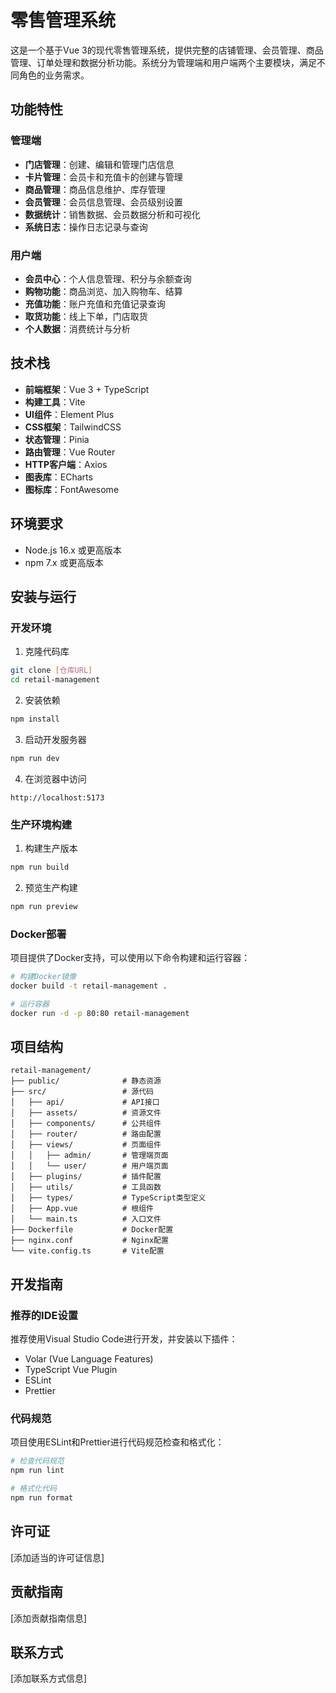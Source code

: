 # 零售管理系统

这是一个基于Vue 3的现代零售管理系统，提供完整的店铺管理、会员管理、商品管理、订单处理和数据分析功能。系统分为管理端和用户端两个主要模块，满足不同角色的业务需求。

## 功能特性

### 管理端

- **门店管理**：创建、编辑和管理门店信息
- **卡片管理**：会员卡和充值卡的创建与管理
- **商品管理**：商品信息维护、库存管理
- **会员管理**：会员信息管理、会员级别设置
- **数据统计**：销售数据、会员数据分析和可视化
- **系统日志**：操作日志记录与查询

### 用户端

- **会员中心**：个人信息管理、积分与余额查询
- **购物功能**：商品浏览、加入购物车、结算
- **充值功能**：账户充值和充值记录查询
- **取货功能**：线上下单，门店取货
- **个人数据**：消费统计与分析

## 技术栈

- **前端框架**：Vue 3 + TypeScript
- **构建工具**：Vite
- **UI组件**：Element Plus
- **CSS框架**：TailwindCSS
- **状态管理**：Pinia
- **路由管理**：Vue Router
- **HTTP客户端**：Axios
- **图表库**：ECharts
- **图标库**：FontAwesome

## 环境要求

- Node.js 16.x 或更高版本
- npm 7.x 或更高版本

## 安装与运行

### 开发环境

1. 克隆代码库

```bash
git clone [仓库URL]
cd retail-management
```

2. 安装依赖

```bash
npm install
```

3. 启动开发服务器

```bash
npm run dev
```

4. 在浏览器中访问

```
http://localhost:5173
```

### 生产环境构建

1. 构建生产版本

```bash
npm run build
```

2. 预览生产构建

```bash
npm run preview
```

### Docker部署

项目提供了Docker支持，可以使用以下命令构建和运行容器：

```bash
# 构建Docker镜像
docker build -t retail-management .

# 运行容器
docker run -d -p 80:80 retail-management
```

## 项目结构

```
retail-management/
├── public/              # 静态资源
├── src/                 # 源代码
│   ├── api/             # API接口
│   ├── assets/          # 资源文件
│   ├── components/      # 公共组件
│   ├── router/          # 路由配置
│   ├── views/           # 页面组件
│   │   ├── admin/       # 管理端页面
│   │   └── user/        # 用户端页面
│   ├── plugins/         # 插件配置
│   ├── utils/           # 工具函数
│   ├── types/           # TypeScript类型定义
│   ├── App.vue          # 根组件
│   └── main.ts          # 入口文件
├── Dockerfile           # Docker配置
├── nginx.conf           # Nginx配置
└── vite.config.ts       # Vite配置
```

## 开发指南

### 推荐的IDE设置

推荐使用Visual Studio Code进行开发，并安装以下插件：

- Volar (Vue Language Features)
- TypeScript Vue Plugin
- ESLint
- Prettier

### 代码规范

项目使用ESLint和Prettier进行代码规范检查和格式化：

```bash
# 检查代码规范
npm run lint

# 格式化代码
npm run format
```

## 许可证

[添加适当的许可证信息]

## 贡献指南

[添加贡献指南信息]

## 联系方式

[添加联系方式信息]
